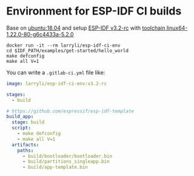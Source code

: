# Environment for ESP-IDF CI builds

Base on [ubuntu:18.04](https://hub.docker.com/_/ubuntu)
and setup [ESP-IDF v3.2-rc](https://docs.espressif.com/projects/esp-idf/en/v3.2-rc/get-started/index.html#get-esp-idf)
with [toolchain linux64-1.22.0-80-g6c4433a-5.2.0](https://docs.espressif.com/projects/esp-idf/en/v3.2-rc/get-started/linux-setup.html)

```shell
docker run -it --rm larryli/esp-idf-ci-env
cd $IDF_PATH/examples/get-started/hello_world
make defconfig
make all V=1
```

You can write a `.gitlab-ci.yml` file like:

```yaml
image: larryli/esp-idf-ci-env:v3.2-rc

stages:
  - build

# https://github.com/espressif/esp-idf-template
build_app:
  stage: build
  script:
    - make defconfig
    - make all V=1
  artifacts:
    paths:
      - build/bootloader/bootloader.bin
      - build/partitions_singleapp.bin
      - build/app-template.bin
```
